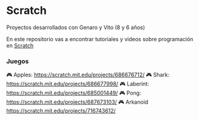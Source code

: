 # Scratch
Proyectos desarrollados con Genaro y Vito (8 y 6 años)

En este repositorio vas a encontrar tutoriales y videos sobre programación en [Scratch](https://scratch.mit.edu/)



### Juegos
 🎮 Apples: https://scratch.mit.edu/projects/686676712/
 🎮 Shark:   https://scratch.mit.edu/projects/686677998/ 
 🎮 Laberint: https://scratch.mit.edu/projects/685001449/
 🎮 Pong: https://scratch.mit.edu/projects/687673103/
 🎮 Arkanoid https://scratch.mit.edu/projects/716743612/
